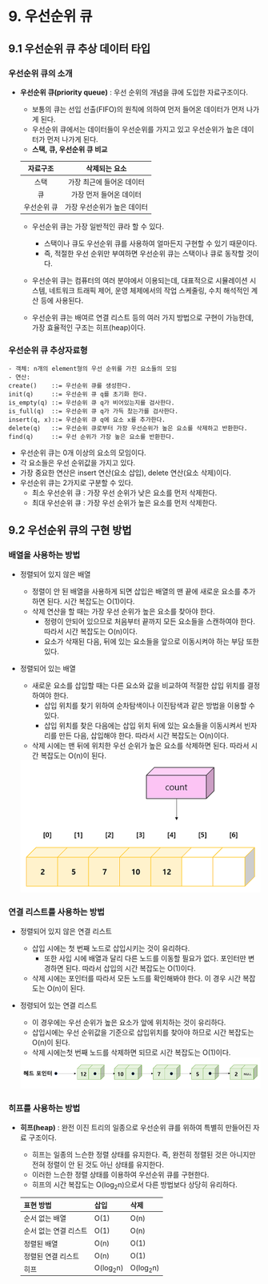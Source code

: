# 9. 우선순위 큐

## 9.1 우선순위 큐 추상 데이터 타입

### 우선순위 큐의 소개

- **우선순위 큐(priority queue)** : 우선 순위의 개념을 큐에 도입한 자료구조이다.

  - 보통의 큐는 선입 선출(FIFO)의 원칙에 의하여 먼저 들어온 데이터가 먼저 나가게 된다. 
  - 우선순위 큐에서는 데이터들이 우선순위를 가지고 있고 우선순위가 높은 데이터가 먼저 나가게 된다.
  - **스택, 큐, 우선순위 큐 비교**

  |  자료구조   |        삭제되는 요소        |
  | :---------: | :-------------------------: |
  |    스택     |  가장 최근에 들어온 데이터  |
  |     큐      |   가장 먼저 들어온 데이터   |
  | 우선순위 큐 | 가장 우선순위가 높은 데이터 |

  - 우선순위 큐는 가장 일반적인 큐라 할 수 있다.
    - 스택이나 큐도 우선순위 큐를 사용하여 얼마든지 구현할 수 있기 때문이다.
    - 즉, 적절한 우선 순위만 부여하면 우선순위 큐는 스택이나 큐로 동작할 것이다.
  - 우선순위 큐는 컴퓨터의 여러 분야에서 이용되는데, 대표적으로 시뮬레이션 시스템, 네트워크 트래픽 제어, 운영 체제에서의 작업 스케줄링, 수치 해석적인 계산 등에 사용된다.

  - 우선순위 큐는 배여르 연결 리스트 등의 여러 가지 방법으로 구현이 가능한데, 가장 효율적인 구조는 히프(heap)이다.

### 우선순위 큐 추상자료형

```
- 객체: n개의 element형의 우선 순위를 가진 요소들의 모임
- 연산:
create()	::= 우선순위 큐를 생성한다.
init(q)		::= 우선순위 큐 q를 초기화 한다.
is_empty(q)	::= 우선순위 큐 q가 비어있는지를 검사한다.
is_full(q)	::= 우선순위 큐 q가 가득 찼는가를 검사한다.
insert(q, x)::= 우선순위 큐 q에 요소 x를 추가한다.
delete(q)	::= 우선순위 큐로부터 가장 우선순위가 높은 요소를 삭제하고 반환한다.
find(q)		::= 우선 순위가 가장 높은 요소를 반환한다.
```

- 우선순위 큐는 0개 이상의 요소의 모임이다.
- 각 요소들은 우선 순위값을 가지고 있다.
- 가장 중요한 연산은 insert 연산(요소 삽입), delete 연산(요소 삭제)이다.
- 우선순위 큐는 2가지로 구분할 수 있다.
  - 최소 우선순위 큐 : 가장 우선 순위가 낮은 요소를 먼저 삭제한다.
  - 최대 우선순위 큐 : 가장 우선 순위가 높은 요소를 먼저 삭제한다.



## 9.2 우선순위 큐의 구현 방법

### 배열을 사용하는 방법

- 정렬되어 있지 않은 배열
  - 정렬이 안 된 배열을 사용하게 되면 삽입은 배열의 맨 끝에 새로운 요소를 추가하면 된다. 시간 복잡도는 O(1)이다.
  - 삭제 연산을 할 때는 가장 우선 순위가 높은 요소를 찾아야 한다.
    - 정령이 안되어 있으므로 처음부터 끝까지 모든 요소들을 스캔하여야 한다. 따라서 시간 복잡도는 O(n)이다.
    - 요소가 삭재된 다음, 뒤에 있는 요소들을 앞으로 이동시켜야 하는 부담 또한 있다.
- 정렬되어 있는 배열
  - 새로운 요소를 삽입할 때는 다른 요소와 값을 비교하여 적절한 삽입 위치를 결정하여야 한다.
    - 삽입 위치를 찾기 위하여 순차탐색이나 이진탐색과 같은 방법을 이용할 수 있다.
    - 삽입 위치를 찾은 다음에는 삽입 위치 뒤에 있는 요소들을 이동시켜서 빈자리를 만든 다음, 삽입해야 한다. 따라서 시간 복잡도는 O(n)이다.
  - 삭제 시에는 맨 뒤에 위치한 우선 순위가 높은 요소를 삭제하면 된다. 따라서 시간 복잡도는 O(n)이 된다.
  
  <img src="./picture/array priority queue.PNG">



### 연결 리스트를 사용하는 방법

- 정렬되어 있지 않은 연결 리스트
  - 삽입 시에는 첫 번째 노드로 삽입시키는 것이 유리하다.
    - 또한 사입 시에 배열과 달리 다른 노드를 이동할 필요가 없다. 포인터만 변경하면 된다. 따라서 삽입의 시간 복잡도는 O(1)이다.
  - 삭제 시에는 포인터를 따라서 모든 노드를 확인해봐야 한다. 이 경우 시간 복잡도는 O(n)이 된다.
- 정령되어 있는 연결 리스트
  - 이 경우에는 우선  순위가 높은 요소가 앞에 위치하는 것이 유리하다.
  - 삽입시에는 우선 순위값을 기준으로 삽입위치를 찾아야 하므로 시간 복잡도는 O(n)이 된다.
  - 삭제 시에는첫 번째 노드를 삭제하면 되므로 시간 복잡도는 O(1)이다.
  
  <img src="./picture/linked list priority queue.PNG">

 

### 히프를 사용하는 방법

- **히프(heap)** : 완전 이진 트리의 일종으로 우선순위 큐를 위하여 특별히 만들어진 자료 구조이다.

  - 히프는 일종의 느슨한 정렬 상태를 유지한다. 즉, 완전히 정렬된 것은 아니지만 전혀 정렬이 안 된 것도 아닌 상태를 유지한다.
  - 이러한 느슨한 정렬 상태를 이용하여 우선순위 큐를 구현한다.
  - 히프의 시간 복잡도는 O(log<sub>2</sub>n)으로서 다른 방법보다 상당히 유리하다.

  | 표현 방법             | 삽입                | 삭제                |
  | --------------------- | ------------------- | ------------------- |
  | 순서 없는 배열        | O(1)                | O(n)                |
  | 순서 없는 연결 리스트 | O(1)                | O(n)                |
  | 정렬된 배열           | O(n)                | O(1)                |
  | 정렬된 연결 리스트    | O(n)                | O(1)                |
  | 히프                  | O(log<sub>2</sub>n) | O(log<sub>2</sub>n) |

  